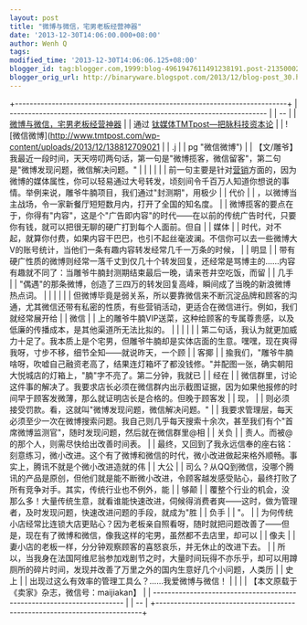 ```yaml
---
layout: post
title: "微博与微信，宅男老板经营神器"
date: '2013-12-30T14:06:00.000+08:00'
author: Wenh Q
tags:
modified_time: '2013-12-30T14:06:06.125+08:00'
blogger_id: tag:blogger.com,1999:blog-4961947611491238191.post-2135000263187069654
blogger_orig_url: http://binaryware.blogspot.com/2013/12/blog-post_30.html
---
```

+--------------------------------------------------------------------------+
|   ---------------------------------------------------------------------- |
| --                                                                       |
|   [微博与微信，宅男老板经营神器](http://www.tmtpost.com/86476.html)      |
|   通过 [钛媒体TMTpost—把脉科技资本论](http://www.tmtpost.com/)           |
|   ![微信微博](http://www.tmtpost.com/wp-content/uploads/2013/12/138812709021 |
| .j                                                                       |
|   pg "微信微博")                                                        |
|   【文/雕爷】我最近一段时间，天天唠叨两句话，第一句是"微博揽客，微信留客"，第二句是"微博发现问题，微信解决问题。" |
|                                                                          |
|                                                                          |
|   前一句主要是针对[营销](http://www.tmtpost.com/tag/%E8%90%A5%E9%94%80 "查看 营销 中的全部 |
| 文章                                                                     |
|   ")方面的，因为微博的媒体属性，你可以轻易通过大号转发，顷刻间令千百万人知道你想说的事情。举例来说，雕爷牛腩项目，我们通过"封测期"，用极少 |
| 代价                                                                     |
|   ，以微博当主战场，令一家新餐厅短短数月内，打开了全国的知名度。        |
|   微博揽客的要点在于，你得有"内容"，这是个"广告即内容"的时代——在以前的传统广告时代，只要你有钱，就可以把很无聊的硬广打到每个人面前。但自 |
| 媒体                                                                     |
|   时代，对不起，就算你付费，如果内容干巴巴，也引不起丝毫波澜。不信你可以去一些微博大V的账号统计，当他们一条有趣内容转发经常几千一万条的时候， |
| 明显                                                                     |
|   带有硬广性质的微博则经常一落千丈到仅几十个转发回复，还经常是骂博主的……内容有趣就不同了：当雕爷牛腩封测期结束最后一晚，请来苍井空吃饭，而留 |
| 几手                                                                     |
|   "偶遇"的那条微博，创造了三四万的转发回复高峰，瞬间成了当晚的新浪微博热点词。 |
|                                                                          |
|                                                                          |
|   但微博毕竟是弱关系，所以要靠微信来不断沉淀品牌和顾客的沟通，尤其微信还带有私密的性质，有些营销活动，更适合在微信进行。例如，我们就经常展开给 |
| 微信                                                                     |
|   上的雕爷牛腩VIP送菜，这种给顾客的专属尊贵感，以及低廉的传播成本，是其他渠道所无法比拟的。 |
|                                                                          |
|                                                                          |
|   第二句话，我认为就更加威力十足了。我本质上是个宅男，但雕爷牛腩却是实体店面的生意。嘿嘿，现在爽得我呀，寸步不移，细节全知——就说昨天，一个顾 |
| 客揶                                                                     |
|   揄我们，"雕爷牛腩啥呀，吹嘘自己融资老高了，结果连灯箱坏了都没钱修。"并配图一张，确实朝阳大悦城店的灯箱上，"腩"字不亮了。第二分钟，我就已 |
| 经在                                                                     |
|   微信群里，讨论这件事的解决了。我要求店长必须在微信群内出示截图证据，因为如果他报修的时间早于顾客发微薄，那么就证明店长是合格的。但晚于顾客发 |
| 现，                                                                     |
|   则必须接受罚款。看，这就叫"微博发现问题，微信解决问题。"              |
|   我要求管理层，每天必须至少一次在微博搜索问题。我自己则几乎每天搜索十余次，甚至我们有个"首席微博监测官"，随时发现问题，然后就在微信群里@相 |
| 关负                                                                     |
|   责人。而被@的那个人，则需尽快给出改善时间表。                         |
|   最终，又回到了我永远信奉的座右铭：刻意练习，微小改进。这个有了微博和微信的时代，微小改进做起来格外顺畅。事实上，腾讯不就是个微小改进造就的伟 |
| 大公                                                                     |
|   司么？从QQ到微信，没哪个腾讯的产品是原创，但他们就是能不断微小改进，令顾客越发感受贴心，最终打败了所有竞争对手。其实，传统行业也不例外，能 |
| 够颠                                                                     |
|   覆整个行业的机会，没那么多！大量传统生意，就看谁能快速改进，伺候得消费者爽——这时，做为管理者，及时发现问题，快速改进问题的手段，就成为"胜 |
| 负手                                                                     |
|   "。                                                                   |
|   为何传统小店经常比连锁大店更贴心？因为老板亲自照看呀，随时就把问题改善了——但是，现在有了微博和微信，像我这样的宅男，虽然都不去店里，却可以 |
| 像夫                                                                     |
|   妻小店的老板一样，分分钟观察顾客的喜怒哀乐，并无休止的改进下去。      |
|   所以，当我身在法国阿维尼翁参加戏剧节之时，大量时间玩得不亦乐乎，却可以用蹲厕所的碎片时间，发现并改善了万里之外的国内生意好几个小问题，人类历 |
| 史上                                                                     |
|   出现过这么有效率的管理工具么？……我爱微博与微信！                      |
|                                                                         |
|   【本文原载于《卖家》杂志，微信号：maijiakan】                          |
|   ---------------------------------------------------------------------- |
| --                                                                       |
+--------------------------------------------------------------------------+
